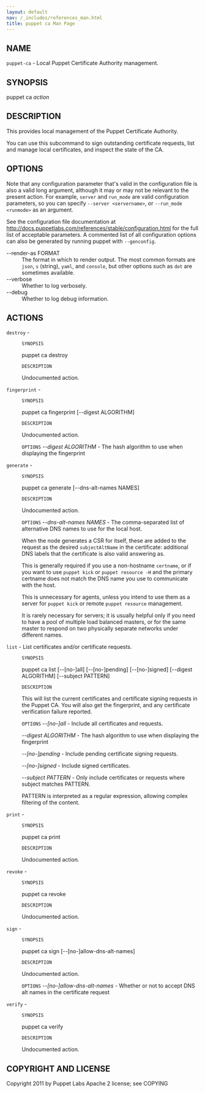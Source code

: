 ```yaml
---
layout: default
nav: /_includes/references_man.html
title: puppet ca Man Page
---
```


<div class='mp'>
<h2 id="NAME">NAME</h2>
<p class="man-name">
  <code>puppet-ca</code> - <span class="man-whatis">Local Puppet Certificate Authority management.</span>
</p>

<h2 id="SYNOPSIS">SYNOPSIS</h2>

<p>puppet ca <var>action</var></p>

<h2 id="DESCRIPTION">DESCRIPTION</h2>

<p>This provides local management of the Puppet Certificate Authority.</p>

<p>You can use this subcommand to sign outstanding certificate requests, list
and manage local certificates, and inspect the state of the CA.</p>

<h2 id="OPTIONS">OPTIONS</h2>

<p>Note that any configuration parameter that's valid in the configuration
file is also a valid long argument, although it may or may not be
relevant to the present action. For example, <code>server</code> and <code>run_mode</code> are valid
configuration parameters, so you can specify <code>--server &lt;servername></code>, or
<code>--run_mode &lt;runmode></code> as an argument.</p>

<p>See the configuration file documentation at
<a href="http://docs.puppetlabs.com/references/stable/configuration.html" data-bare-link="true">http://docs.puppetlabs.com/references/stable/configuration.html</a> for the
full list of acceptable parameters. A commented list of all
configuration options can also be generated by running puppet with
<code>--genconfig</code>.</p>

<dl>
<dt>--render-as FORMAT</dt><dd>The format in which to render output. The most common formats are <code>json</code>,
<code>s</code> (string), <code>yaml</code>, and <code>console</code>, but other options such as <code>dot</code> are
sometimes available.</dd>
<dt>--verbose</dt><dd>Whether to log verbosely.</dd>
<dt class="flush">--debug</dt><dd>Whether to log debug information.</dd>
</dl>


<h2 id="ACTIONS">ACTIONS</h2>

<dl>
<dt><code>destroy</code> - </dt><dd><p><code>SYNOPSIS</code></p>

<p>puppet ca destroy</p>

<p><code>DESCRIPTION</code></p>

<p>Undocumented action.</p></dd>
<dt><code>fingerprint</code> - </dt><dd><p><code>SYNOPSIS</code></p>

<p>puppet ca fingerprint [--digest ALGORITHM]</p>

<p><code>DESCRIPTION</code></p>

<p>Undocumented action.</p>

<p><code>OPTIONS</code>
<var>--digest ALGORITHM</var> -
The hash algorithm to use when displaying the fingerprint</p></dd>
<dt><code>generate</code> - </dt><dd><p><code>SYNOPSIS</code></p>

<p>puppet ca generate [--dns-alt-names NAMES]</p>

<p><code>DESCRIPTION</code></p>

<p>Undocumented action.</p>

<p><code>OPTIONS</code>
<var>--dns-alt-names NAMES</var> -
The comma-separated list of alternative DNS names to use for the local host.</p>

<p>When the node generates a CSR for itself, these are added to the request
as the desired <code>subjectAltName</code> in the certificate: additional DNS labels
that the certificate is also valid answering as.</p>

<p>This is generally required if you use a non-hostname <code>certname</code>, or if you
want to use <code>puppet kick</code> or <code>puppet resource -H</code> and the primary certname
does not match the DNS name you use to communicate with the host.</p>

<p>This is unnecessary for agents, unless you intend to use them as a server for
<code>puppet kick</code> or remote <code>puppet resource</code> management.</p>

<p>It is rarely necessary for servers; it is usually helpful only if you need to
have a pool of multiple load balanced masters, or for the same master to
respond on two physically separate networks under different names.</p></dd>
<dt><code>list</code> - List certificates and/or certificate requests.</dt><dd><p><code>SYNOPSIS</code></p>

<p>puppet ca list [--[no-]all]
[--[no-]pending]
[--[no-]signed]
[--digest ALGORITHM]
[--subject PATTERN]</p>

<p><code>DESCRIPTION</code></p>

<p>This will list the current certificates and certificate signing requests
in the Puppet CA.  You will also get the fingerprint, and any certificate
verification failure reported.</p>

<p><code>OPTIONS</code>
<var>--[no-]all</var> -
Include all certificates and requests.</p>

<p><var>--digest ALGORITHM</var> -
The hash algorithm to use when displaying the fingerprint</p>

<p><var>--[no-]pending</var> -
Include pending certificate signing requests.</p>

<p><var>--[no-]signed</var> -
Include signed certificates.</p>

<p><var>--subject PATTERN</var> -
Only include certificates or requests where subject matches PATTERN.</p>

<p>PATTERN is interpreted as a regular expression, allowing complex
filtering of the content.</p></dd>
<dt><code>print</code> - </dt><dd><p><code>SYNOPSIS</code></p>

<p>puppet ca print</p>

<p><code>DESCRIPTION</code></p>

<p>Undocumented action.</p></dd>
<dt><code>revoke</code> - </dt><dd><p><code>SYNOPSIS</code></p>

<p>puppet ca revoke</p>

<p><code>DESCRIPTION</code></p>

<p>Undocumented action.</p></dd>
<dt class="flush"><code>sign</code> - </dt><dd><p><code>SYNOPSIS</code></p>

<p>puppet ca sign [--[no-]allow-dns-alt-names]</p>

<p><code>DESCRIPTION</code></p>

<p>Undocumented action.</p>

<p><code>OPTIONS</code>
<var>--[no-]allow-dns-alt-names</var> -
Whether or not to accept DNS alt names in the certificate request</p></dd>
<dt><code>verify</code> - </dt><dd><p><code>SYNOPSIS</code></p>

<p>puppet ca verify</p>

<p><code>DESCRIPTION</code></p>

<p>Undocumented action.</p></dd>
</dl>


<h2 id="COPYRIGHT-AND-LICENSE">COPYRIGHT AND LICENSE</h2>

<p>Copyright 2011 by Puppet Labs
Apache 2 license; see COPYING</p>

</div>

